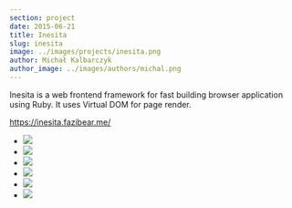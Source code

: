 ```yaml
---
section: project
date: 2015-06-21
title: Inesita
slug: inesita
image: ../images/projects/inesita.png
author: Michał Kalbarczyk
author_image: ../images/authors/michal.png
---
```


Inesita is a web frontend framework for fast building browser application using Ruby. It uses Virtual DOM for page render.

https://inesita.fazibear.me/

- ![](https://badge.fury.io/rb/inesita.svg)
- ![](https://img.shields.io/github/stars/inesita-rb/inesita.svg)
- ![](https://img.shields.io/gem/dt/inesita.svg)
- ![](https://travis-ci.org/inesita-rb/inesita.svg?branch=master)
- ![](https://codeclimate.com/github/inesita-rb/inesita/badges/gpa.svg)
- ![](https://img.shields.io/badge/license-MIT-blue.svg)
